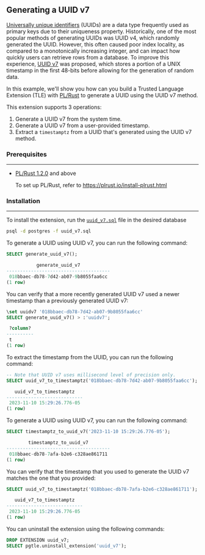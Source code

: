 ## Generating a UUID v7

[Universally unique identifiers](https://en.wikipedia.org/wiki/Universally_unique_identifier) (UUIDs) are a data type frequently used as primary keys due to their uniqueness property. Historically, one of the most popular methods of generating UUIDs was UUID v4, which randomly generated the UUID. However, this often caused poor index locality, as compared to a monotonically increasing integer, and can impact how quickly users can retrieve rows from a database. To improve this experience, [UUID v7](https://datatracker.ietf.org/doc/html/draft-peabody-dispatch-new-uuid-format-04#name-uuid-version-7) was proposed, which stores a portion of a UNIX timestamp in the first 48-bits before allowing for the generation of random data.

In this example, we'll show you how can you build a Trusted Language Extension (TLE) with [PL/Rust](https://github.com/tcdi/plrust) to generate a UUID using the UUID v7 method.

This extension supports 3 operations:
1. Generate a UUID v7 from the system time.
2. Generate a UUID v7 from a user-provided timestamp.
3. Extract a `timestamptz` from a UUID that's generated using the UUID v7 method.


### Prerequisites
---
- [PL/Rust 1.2.0](https://github.com/tcdi/plrust/tree/v1.2.0) and above

    To set up PL/Rust, refer to https://plrust.io/install-plrust.html


### Installation
---
To install the extension, run the [`uuid_v7.sql`](https://github.com/aws/pg_tle/blob/main/examples/uuid_v7/uuid_v7.sql) file in the desired database

```sh
psql -d postgres -f uuid_v7.sql
```

To generate a UUID using UUID v7, you can run the following command:
```sql
SELECT generate_uuid_v7();

           generate_uuid_v7
--------------------------------------
 018bbaec-db78-7d42-ab07-9b8055faa6cc
(1 row)
```

You can verify that a more recently generated UUID v7 used a newer timestamp than a previously generated UUID v7:
```sql
\set uuidv7 '018bbaec-db78-7d42-ab07-9b8055faa6cc'
SELECT generate_uuid_v7() > :'uuidv7';

 ?column?
----------
 t
(1 row)
```

To extract the timestamp from the UUID, you can run the following command:
```sql
-- Note that UUID v7 uses millisecond level of precision only.
SELECT uuid_v7_to_timestamptz('018bbaec-db78-7d42-ab07-9b8055faa6cc');

   uuid_v7_to_timestamptz
----------------------------
 2023-11-10 15:29:26.776-05
(1 row)
```

To generate a UUID using UUID v7, you can run the following command:
```sql
SELECT timestamptz_to_uuid_v7('2023-11-10 15:29:26.776-05');

        timestamptz_to_uuid_v7
--------------------------------------
 018bbaec-db78-7afa-b2e6-c328ae861711
(1 row)
```

You can verify that the timestamp that you used to generate the UUID v7 matches the one that you provided:
```sql
SELECT uuid_v7_to_timestamptz('018bbaec-db78-7afa-b2e6-c328ae861711');

   uuid_v7_to_timestamptz
----------------------------
 2023-11-10 15:29:26.776-05
(1 row)
```

You can uninstall the extension using the following commands:
```sql
DROP EXTENSION uuid_v7;
SELECT pgtle.uninstall_extension('uuid_v7');
```
